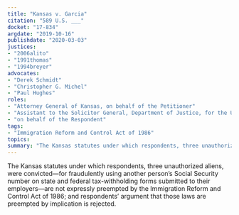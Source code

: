 ```yaml
---
title: "Kansas v. Garcia"
citation: "589 U.S. ___"
docket: "17-834"
argdate: "2019-10-16"
publishdate: "2020-03-03"
justices:
- "2006alito"
- "1991thomas"
- "1994breyer"
advocates:
- "Derek Schmidt"
- "Christopher G. Michel"
- "Paul Hughes"
roles:
- "Attorney General of Kansas, on behalf of the Petitioner"
- "Assistant to the Solicitor General, Department of Justice, for the United States, as amicus curiae, supporting the Petitioner"
- "on behalf of the Respondent"
tags:
- "Immigration Reform and Control Act of 1986"
topics:
summary: "The Kansas statutes under which respondents, three unauthorized aliens, were convicted—for fraudulently using another person’s Social Security number on state and federal tax-withholding forms submitted to their employers—are not expressly preempted by the Immigration Reform and Control Act of 1986; and respondents’ argument that those laws are preempted by implication is rejected."
---
```

The Kansas statutes under which respondents, three unauthorized aliens, were convicted—for fraudulently using another person’s Social Security number on state and federal tax-withholding forms submitted to their employers—are not expressly preempted by the Immigration Reform and Control Act of 1986; and respondents’ argument that those laws are preempted by implication is rejected.
